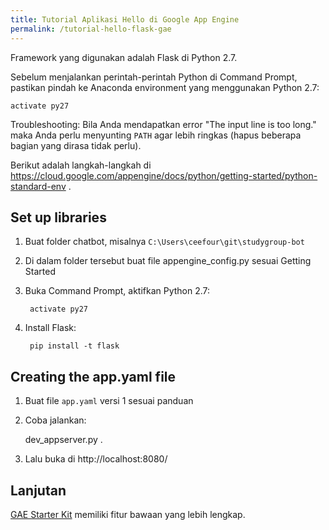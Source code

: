 ```yaml
---
title: Tutorial Aplikasi Hello di Google App Engine
permalink: /tutorial-hello-flask-gae
---
```

Framework yang digunakan adalah Flask di Python 2.7.

Sebelum menjalankan perintah-perintah Python di Command Prompt, pastikan pindah ke Anaconda environment yang menggunakan Python 2.7:

    activate py27

Troubleshooting: Bila Anda mendapatkan error "The input line is too long." maka Anda perlu menyunting `PATH` agar lebih ringkas (hapus beberapa bagian yang dirasa tidak perlu).

Berikut adalah langkah-langkah di https://cloud.google.com/appengine/docs/python/getting-started/python-standard-env .

## Set up libraries

1. Buat folder chatbot, misalnya `C:\Users\ceefour\git\studygroup-bot`
2. Di dalam folder tersebut buat file appengine_config.py sesuai Getting Started
3. Buka Command Prompt, aktifkan Python 2.7:

        activate py27

4. Install Flask:

        pip install -t flask

## Creating the app.yaml file

1. Buat file `app.yaml` versi 1 sesuai panduan
2. Coba jalankan:

    dev_appserver.py .

3. Lalu buka di http://localhost:8080/

## Lanjutan

[GAE Starter Kit](https://github.com/kkinder/GAEStarterKit) memiliki fitur bawaan yang lebih lengkap.
